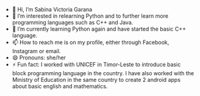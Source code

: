 - 👋 Hi, I’m Sabina Victoria Garana
- 👀 I’m interested in relearning Python and to further learn more programming languages such as C++ and Java. 
- 🌱 I’m currently learning Python again and have started the basic C++ language.
- 📫 How to reach me is on my profile, either through Facebook, Instagram or email.
- 😄 Pronouns: she/her
- ⚡ Fun fact: I worked with UNICEF in Timor-Leste to introduce basic block programming language in the country. I have also worked with the Ministry of Education in the same country to create 2 android apps about basic english and mathematics.

<!---
sabinavictoriagarana03/sabinavictoriagarana03 is a ✨ special ✨ repository because its `README.md` (this file) appears on your GitHub profile.
You can click the Preview link to take a look at your changes.
--->

